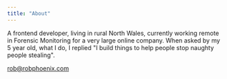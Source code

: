 ```yaml
---
title: "About"
---
```


A frontend developer, living in rural North Wales, currently working remote in Forensic Monitoring for a very large online company. When asked by my 5 year old, what I do, I replied "I build things to help people stop naughty people stealing".

rob@robphoenix.com
